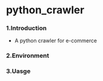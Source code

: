 # python_crawler
### 1.Introduction
* A python crawler for e-commerce 
### 2.Environment
### 3.Uasge
